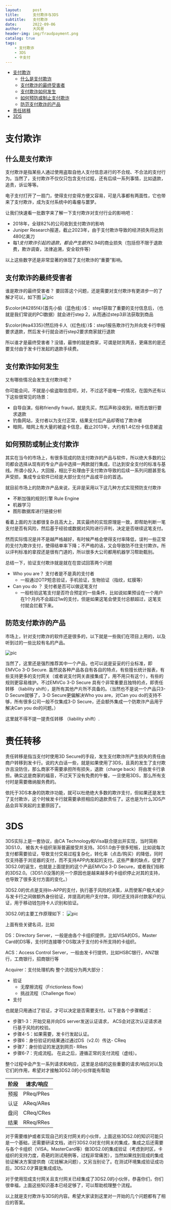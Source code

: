 ```yaml
---
layout:     post
title:      支付欺诈与3DS
subtitle:   支付欺诈
date:       2022-09-06
author:     大风哥
header-img: img/fraudpayment.png
catalog: true
tags:
    - 支付欺诈
    - 3DS
    - 卡支付
---
```


* [支付欺诈](#支付欺诈)
    * [什么是支付欺诈](#什么是支付欺诈)
    * [支付欺诈的最终受害者](#支付欺诈的最终受害者)
    * [支付欺诈如何发生](#支付欺诈如何发生) 
    * [如何预防或制止支付欺诈](#如何预防或制止支付欺诈)
    * [防范支付欺诈的产品](#防范支付欺诈的产品)
* [责任转移](#责任转移)
* [3DS](#3ds)

# 支付欺诈

## 什么是支付欺诈

支付欺诈是指某些人通过使用盗取自他人支付信息进行的不合规、不合法的支付行为。当然了，支付欺诈不仅仅只包含支付过程，还有后续一系列事情，比如退款，追责，诉讼等等。

电子支付打开了一扇门，使得支付变得方便又容易，可是凡事都有两面性，它也带来了支付欺诈，成为支付系统中的毒瘤与噩梦。

让我们快速看一批数字来了解一下支付欺诈对支付行业的影响吧：
- 2018年，全球82%的公司收到支付欺诈的影响
- Juniper Research报道，截止2023年，由于支付欺诈导致的经济损失将达到480亿美刀
- 每$1支付欺诈引起的退款，都会产生额外$2.94的商业损失（包括但不限于退款费，欺诈调查，法律追溯，安全软件等）


以上这些数字还是非常显著的体现了支付欺诈的“重要”影响。

## 支付欺诈的最终受害者
谁是欺诈的最终受害者？ 要回答这个问题，还是需要对支付欺诈有更进步一的了解才可以，如下图
![pic](/img/fraud-payment-1.png)

$\color{#4285f4}{首先小偷（蓝色线）}$： step1获取了重要的支付信息后，（也就是我们常说的PCI数据）就会进行step 2，从而通过step3非法获取到商品

$\color{#ea4335}{然后持卡人（红色线）}$：step1报告欺诈行为并向发卡行申报要求退款，然后发卡行就会进行step2要求商家就行退款

所以谁才是最终受害者？没错，最惨的就是商家，可谓是财货两丢，更痛苦的是还要支付由于发卡行发起的退款手续费。

## 支付欺诈如何发生
又有哪些情况会发生支付欺诈呢？

你可能会问，不就是小偷盗取信息呗，对，不过这不是唯一的情况，在国外还有以下这些很常见的场景：
- 自导自演，俗称friendly fraud，就是先买，然后声称没收到，继而去银行要求退款
- 钓鱼网站，支付者以为支付正常，结果支付后产品却寄给了欺诈者
- 暗网，暗网上有大量的被盗卡信息，截止2013年，大约有1.4亿份卡信息被盗

## 如何预防或制止支付欺诈

其实在当今的市场上，有很多现成的防支付欺诈的产品与软件，所以绝大多数的公司都会选择从现有的专业产品中选择一两款就行集成，已达到安全支付的标准与基线。所谓小投入，大回报，相比于处理由于支付欺诈导致的后续一系列问题甚至名声受损，集成专业软件已经是大部分支付产品或平台的首选。

就目前市场上的防欺诈产品来说，无非是采用以下这几种方式实现预防支付欺诈

- 不断加强的规则引擎 Rule Engine
- 机器学习
- 图形数据库进行链接分析

看着上面的方法都很复杂且高大上，其实最终的实现原理是一致，即帮助判断一笔支付是否有风险，然后基于经验或数据对风险进行评判，决定是否继续这笔支付。

然而实际情况是并不是越严格越好，有时候严格会使得支付率降低，误判一些正常的支付为欺诈支付，使得结单率下降；不严格的话，又会导致防不住支付欺诈。所以评判标准的拿捏还是很有门道的，所以很多大公司都用机器学习帮助甄别。

 

总结一下，验证支付欺诈就是就在在尝试回答两个问题

- Who  you are？ 支付者是不是真的支付者
    - 一般通过OTP短息验证，手机验证，生物验证（指纹，虹膜等）
- Can you do ？ 支付者是否可以做这笔支付
    - 一般检验这笔支付是否符合预定的一些条件，比如说如果预设在一个用户在1个月内不会超过1w的支付，但是如果这笔会使支付总额超过，这笔支付就会拦截下来。

## 防范支付欺诈的产品
市场上，针对支付欺诈的软件还是很多的，以下就是一些我们在项目上用的，以及听到过的一些比较有名的产品。

![pic](/img/fraud-product.png)

当然了，这里还是强烈推荐其中一个产品，也可以说是妥妥的行业标准，即EMVCo 3-D Secure. 虽然说各种产品各自有各自的特点，有些擅长统计报表，有些支持更多的支付网关（或者说支付网关直接集成了，用不用只有这个），有些的规则更容易维护。不过EMVCo 3-D Secure 具有个非常重要且独特的点，即责任转移 （liability shift），是所有其他产片所不具备的。（当然也不是说一个产品只3-D Secure就够了，3-D Secure更偏解决Who you are，对Can you do的支持不够，所有很多公司一般不仅集成3-D Secure，还会额外集成一个防欺诈产品用于解决Can you do的问题。）

 

这里就不得不提一提责任转移 （liability shift）.

# 责任转移

责任转移是指当支付时使用3D Secure的手段，发生支付欺诈所产生损失的责任由商户转移到发卡行。说的大白话一些，就是如果使用了3DS，且真的发生了支付欺诈且没防住，那么商家不需要承担所有损失，退款（charge back）将由发卡行承担。确实这是商家的福音，不过天下没有免费的午餐，一旦使用3DS，那么所有支付时是需要缴纳服务费的。

依托于3DS本身的防欺诈功能，就可以杜绝绝大多数的欺诈支付，但如果还是发生了支付欺诈，这个时候发卡行就需要承担相应的退款责任了。这也是为什么3DS产品会异军突起的主要原因了。

# 3DS

3DS实际上是一套协议，由CA Technology和Visa联合提出并实现，当时简称3DS1.0， 被各大卡组织渐渐普遍接受并支持。3DS1.0由于很多短板，比如说每次支付都需要验证，导致支付交易过程复杂化，转化率（点击/购买）的降低，同时仅支持基于浏览器的支付，而不支持APP内发起的支付。这些严重的缺点，促使了3DS2.0的诞生，也就是上面提到的这个产品EMVCo 3-D Secure，或者我们俗称的3DS2.0。（3DS1.0没落的另一个原因也是越来越多的卡组织停止对其的支持，也导致了很多支付方面的变化。）


3DS2.0的优点是支持In-APP的支付，执行基于风险的决策，从而使客户极大减少与发卡行之间做额外身份验证，并提高的用户支付体，同时还支持非付款客户的认证，用于移动钱包持卡人识别和验证。

 
3DS2.0的主要工作原理如下：
![pic](/img/fraud-3ds.png)

上面有些关键名词，比如

DS：Directory Server，一般是由各个卡组织提供，比如VISA的DS，Master Card的DS等，支付时连接哪个DS取决于支付的卡所支持的卡组织。

ACS：Access Control Server，一般由发卡行提供，比如HSBC银行，ANZ银行，工商银行，招商银行等

Acquirer：支付处理机构
整个流程分为两大部分：

- 验证
    - 无摩擦流程（Frictionless flow）
    - 挑战流程（Challenge flow）
- 支付

也就是只用通过了验证，才可以决定是否需要支付。以下是各个步骤概述：

- 步骤1-3：开始交易并向DS server发送认证请求， ACS会对这次认证请求进行基于风险的校验。
- 步骤4-5：如果需要，发卡行发起认证。
- 步骤6：身份验证的结果通过通过DS（v2.0）传达- CReq
- 步骤7：身份验证的发送到网页- RRes
- 步骤6-7：完成流程。 在此之后，遵循正常的支付流程（虚线）。

整个过程中会产生一系列请求和响应，这里是总结的这些重要的请求/响应对以及它们的作用，希望对才接触3DS2.0的小伙伴能有帮助

|  阶段   | 请求/响应  |
|  ----  | ----  |
| 预报  | PReq/PRes |
| 认证  | AReq/ARes |
| 盘问  | CReq/CRes |
| 结果  | RReq/RRes |

对于需要维护或者实现自己的支付网关的小伙伴，上面这些3DS2.0的知识可能只是一个基础，还需要研读文档，进行3DS2.0对支付网关的集成，集成之后还需要与各个卡组织（VISA，MasterCard等）做3DS2.0的集成验证（考虑到时区，卡组织的支持力度，奇葩的测试用例等，过程非常痛苦），当然如果找到现成的集成验证解决方案提供商（花钱解决问题），又另当别论了。在测试环境集成验证成功后，3DS2.0才算是集成成功。


对于使用现成支付网关且支付网关已经集成了3DS2.0的小伙伴，恭喜你们，你们很幸福，上面这些知识基本已经足够了，可以帮助梳理整个流程。

以上就是支付欺诈与3DS的内容。希望大家读到这里对一开始的几个问题都有了相应的答案。


